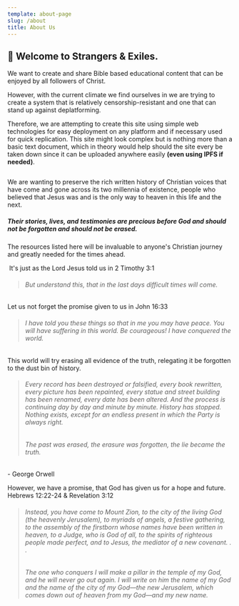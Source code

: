 ```yaml
---
template: about-page
slug: /about
title: About Us
---
```

## 👋 Welcome to Strangers & Exiles.

We want to create and share Bible based educational content that can be enjoyed by all followers of Christ.

However, with the current climate we find ourselves in we are trying to create a system that is relatively censorship-resistant and one that can stand up against deplatforming.

Therefore, we are attempting to create this site using simple web technologies for easy deployment on any platform and if necessary used for quick replication. This site might look complex but is nothing more than a basic text document, which in theory would help should the site every be taken down since it can be uploaded anywhere easily **(even using IPFS if needed)**.

![]()

We are wanting to preserve the rich written history of Christian voices that have come and gone across its two millennia of existence, people who believed that Jesus was and is the only way to heaven in this life and the next.

##### Their stories, lives, and testimonies are precious before God and should not be forgotten and should not be erased.

The resources listed here will be invaluable to anyone's Christian journey and greatly needed for the times ahead.

 It's just as the Lord Jesus told us in 2 Timothy 3:1 

> ###### But understand this, that in the last days difficult times will come.

Let us not forget the promise given to us in John 16:33

> ###### I have told you these things so that in me you may have peace. You will have suffering in this world. Be courageous! I have conquered the world.

This world will try erasing all evidence of the truth, relegating it be forgotten to the dust bin of history.  

> ###### Every record has been destroyed or falsified, every book rewritten, every picture has been repainted, every statue and street building has been renamed, every date has been altered. And the process is continuing day by day and minute by minute. History has stopped. Nothing exists, except for an endless present in which the Party is always right.
>
> ###### The past was erased, the erasure was forgotten, the lie became the truth.

\- George Orwell

However, we have a promise, that God has given us for a hope and future. Hebrews 12:22-24 & Revelation 3:12

> ###### Instead, you have come to Mount Zion, to the city of the living God (the heavenly Jerusalem), to myriads of angels, a festive gathering, to the assembly of the firstborn whose names have been written in heaven, to a Judge, who is God of all, to the spirits of righteous people made perfect, and to Jesus, the mediator of a new covenant. . .
>
> ###### The one who conquers I will make a pillar in the temple of my God, and he will never go out again. I will write on him the name of my God and the name of the city of my God—the new Jerusalem, which comes down out of heaven from my God—and my new name.